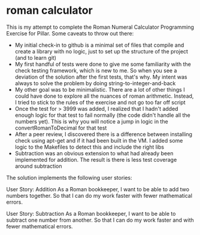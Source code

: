 # roman calculator

This is my attempt to complete the Roman Numeral Calculator
Programming Exercise for Pillar. Some caveats to throw out there:
- My initial check-in to github is a minimal set of files
  that compile and create a library with no logic, just to
  set up the structure of the project (and to learn git)
- My first handful of tests were done to give me some
  familiarity with the check testing framework, which is
  new to me. So when you see a deviation of the solution
  after the first tests, that's why. My intent was always
  to solve the problem by doing string-to-integer-and-back
- My other goal was to be minimalistic. There are a lot of
  other things I could have done to explore all the nuances
  of roman arithmetic. Instead, I tried to stick to the
  rules of the exercise and not go too far off script
- Once the test for > 3999 was added, I realized that
  I hadn't added enough logic for that test to fail
  normally (the code didn't handle all the numbers yet).
  This is why you will notice a jump in logic in the
  convertRomanToDecimal for that test
- After a peer review, I discovered there is a difference
  between installing check using apt-get and if it had
  been built in the VM. I added some logic to the Makefiles
  to detect this and include the right libs
- Subtraction was an obvious extension to what had already
  been implemented for addition. The result is there is less
  test coverage around subtraction

The solution implements the following user stories:

User Story: Addition
As a Roman bookkeeper, I want to be able to add two numbers together.
 So that I can do my work faster with fewer mathematical errors.

User Story: Subtraction
As a Roman bookkeeper, I want to be able to subtract one number from
 another. So that I can do my work faster and with fewer mathematical errors.

